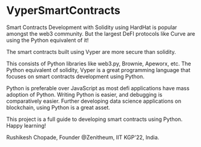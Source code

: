 # VyperSmartContracts

Smart Contracts Development with Solidity using HardHat is popular amongst the web3 community. But the largest DeFI protocols like Curve are using the Python equivalent of it! 

The smart contracts built using Vyper are more secure than solidity.

This consists of Python libraries like web3.py, Brownie, Apeworx, etc. The Python equivalent of solidity, Vyper is a great programming language that focuses on smart contracts development using Python. 

Python is preferable over JavaScript as most defi applications have mass adoption of Python. Writing Python is easier, and debugging is comparatively easier. Further developing data science applications on blockchain, using Python is a great asset. 

This project is a full guide to developing smart contracts using Python. Happy learning!

Rushikesh Chopade, 
Founder @Zenitheum, 
IIT KGP'22, India.
